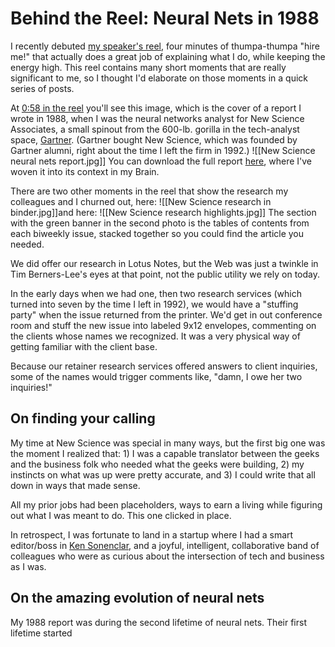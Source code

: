 # Behind the Reel: Neural Nets in 1988

I recently debuted [my speaker's reel](https://vimeo.com/1006299404?share=copy), four minutes of thumpa-thumpa "hire me!" that actually does a great job of explaining what I do, while keeping the energy high. This reel contains many short moments that are really significant to me, so I thought I'd elaborate on those moments in a quick series of posts. 

At [0:58 in the reel](https://vimeo.com/1006299404?share=copy#t=58.297) you'll see this image, which is the cover of a report I wrote in 1988, when I was the neural networks analyst for New Science Associates, a small spinout from the 600-lb. gorilla in the tech-analyst space, [Gartner](https://www.gartner.com/en).  (Gartner bought New Science, which was founded by Gartner alumni, right about the time I left the firm in 1992.)
![[New Science neural nets report.jpg]]
You can download the full report [here](https://bra.in/6qa8XE), where I've woven it into its context in my Brain. 

There are two other moments in the reel that show the research my colleagues and I churned out, here:
![[New Science research in binder.jpg]]and here:
![[New Science research highlights.jpg]]
The section with the green banner in the second photo is the tables of contents from each biweekly issue, stacked together so you could find the article you needed. 

We did offer our research in Lotus Notes, but the Web was just a twinkle in Tim Berners-Lee's eyes at that point, not the public utility we rely on today. 

In the early days when we had one, then two research services (which turned into seven by the time I left in 1992), we would have a "stuffing party" when the issue returned from the printer. We'd get in out conference room and stuff the new issue into labeled 9x12 envelopes, commenting on the clients whose names we recognized. It was a very physical way of getting familiar with the client base. 

Because our retainer research services offered answers to client inquiries, some of the names would trigger comments like, "damn, I owe her two inquiries!"
## On finding your calling

My time at New Science was special in many ways, but the first big one was the moment I realized that: 1) I was a capable translator between the geeks and the business folk who needed what the geeks were building, 2) my instincts on what was up were pretty accurate, and 3) I could write that all down in ways that made sense. 

All my prior jobs had been placeholders, ways to earn a living while figuring out what I was meant to do. This one clicked in place. 

In retrospect, I was fortunate to land in a startup where I had a smart editor/boss in [Ken Sonenclar](https://www.linkedin.com/in/kensonenclar/), and a joyful, intelligent, collaborative band of colleagues who were as curious about the intersection of tech and business as I was. 
## On the amazing evolution of neural nets 

My 1988 report was during the second lifetime of neural nets. Their first lifetime started 